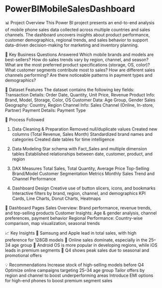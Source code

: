 # PowerBIMobileSalesDashboard

📊 Project Overview
This Power BI project presents an end-to-end analysis of mobile phone sales data collected across multiple countries and sales channels. 
The dashboard uncovers insights about product performance, customer demographics, regional trends, and sales behavior to support data-driven decision-making for marketing and inventory planning.

🧾 Key Business Questions Answered
Which mobile brands and models are best-sellers?
How do sales trends vary by region, channel, and season?
What are the most preferred product specifications (storage, OS, color)?
What customer segments contribute most to sales?
How are different sales channels performing?
Are there noticeable patterns in payment types and demographics?

🧩 Dataset Features
The dataset contains the following key fields:
Transaction Details: Order Date, Quantity, Unit Price, Revenue
Product Info: Brand, Model, Storage, Color, OS
Customer Data: Age Group, Gender
Sales Geography: Country, Region
Channel Info: Sales Channel (Online, In-store, Partner)
Payment Details: Payment Type

🔧 Process Followed
1. Data Cleaning & Preparation
Removed null/duplicate values
Created new columns (Total Revenue, Sales Month)
Standardized brand names and categories
Created date tables for time intelligence

2. Data Modeling
Star schema with Fact_Sales and multiple dimension tables
Established relationships between date, customer, product, and region
3. DAX Measures
Total Sales, Total Quantity, Average Price
Top-Selling Brand/Model
Customer Segmentation Metrics
Monthly Sales Trend and Channel Performance

4. Dashboard Design
Creative use of button slicers, icons, and bookmarks
Interactive filters by brand, region, channel, and demographics
KPI Cards, Line Charts, Donut Charts, Heatmaps

📌 Dashboard Pages
Sales Overview: Brand performance, revenue trends, and top-selling products
Customer Insights: Age & gender analysis, channel preferences, payment behavior
Regional Performance: Country-wise comparison, map visualization, seasonal trends

📈 Key Insights
📍 Samsung and Apple lead in total sales, with high preference for 128GB models
📍 Online sales dominate, especially in the 25–34 age group
📍 Android OS is more popular in developing regions, while iOS leads in premium segments
📍 Q4 shows peak sales due to seasonal and promotional offers

💡 Recommendations
Increase stock of high-selling models before Q4
Optimize online campaigns targeting 25–34 age group
Tailor offers by region and channel to boost underperforming areas
Introduce EMI options for high-end phones to boost premium segment sales
